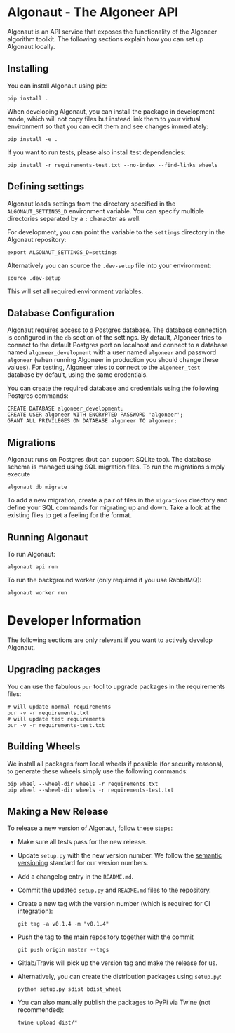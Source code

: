 # Algonaut - The Algoneer API

Algonaut is an API service that exposes the functionality of
the Algoneer algorithm toolkit. The following sections explain how you can
set up Algonaut locally.

## Installing

You can install Algonaut using pip:

    pip install .

When developing Algonaut, you can install the package in development mode,
which will not copy files but instead link them to your virtual environment
so that you can edit them and see changes immediately:

    pip install -e .

If you want to run tests, please also install test dependencies:

    pip install -r requirements-test.txt --no-index --find-links wheels

## Defining settings

Algonaut loads settings from the directory specified in the `ALGONAUT_SETTINGS_D`
environment variable. You can specify multiple directories separated by
a `:` character as well.

For development, you can point the variable to the `settings` directory in
the Algonaut repository:

    export ALGONAUT_SETTINGS_D=settings

Alternatively you can source the `.dev-setup` file into your environment:

    source .dev-setup

This will set all required environment variables.

## Database Configuration

Algonaut requires access to a Postgres database. The database connection is
configured in the `db` section of the settings. By default, Algoneer tries
to connect to the default Postgres port on localhost and connect to a database
named `algoneer_development` with a user named `algoneer` and password `algoneer` (when
running Algoneer in production you should change these values). For testing,
Algoneer tries to connect to the `algoneer_test` database by default,
using the same credentials.

You can create the required database and credentials using the following Postgres
commands:

    CREATE DATABASE algoneer_development;
    CREATE USER algoneer WITH ENCRYPTED PASSWORD 'algoneer';
    GRANT ALL PRIVILEGES ON DATABASE algoneer TO algoneer;

## Migrations

Algonaut runs on Postgres (but can support SQLite too). The database schema is
managed using SQL migration files. To run the migrations simply execute

    algonaut db migrate

To add a new migration, create a pair of files in the `migrations` directory
and define your SQL commands for migrating up and down. Take a look at the
existing files to get a feeling for the format.

## Running Algonaut

To run Algonaut:

    algonaut api run

To run the background worker (only required if you use RabbitMQ):

    algonaut worker run

# Developer Information

The following sections are only relevant if you want to actively develop Algonaut.

## Upgrading packages

You can use the fabulous `pur` tool to upgrade packages in the requirements files:

    # will update normal requirements
    pur -v -r requirements.txt
    # will update test requirements
    pur -v -r requirements-test.txt

## Building Wheels

We install all packages from local wheels if possible (for security reasons), to
generate these wheels simply use the following commands:

    pip wheel --wheel-dir wheels -r requirements.txt
    pip wheel --wheel-dir wheels -r requirements-test.txt

## Making a New Release

To release a new version of Algonaut, follow these steps:

* Make sure all tests pass for the new release.
* Update `setup.py` with the new version number. We follow the
  [semantic versioning](https://semver.org/) standard for our version
  numbers.
* Add a changelog entry in the `README.md`.
* Commit the updated `setup.py` and `README.md` files to the repository.
* Create a new tag with the version number (which is required for CI integration):

      git tag -a v0.1.4 -m "v0.1.4"
* Push the tag to the main repository together with the commit

      git push origin master --tags
* Gitlab/Travis will pick up the version tag and make the release for us.
* Alternatively, you can create the distribution packages using `setup.py`:

      python setup.py sdist bdist_wheel
* You can also manually publish the packages to PyPi via Twine
  (not recommended):
  
      twine upload dist/*
